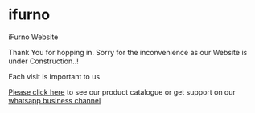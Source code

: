 # ifurno
iFurno Website

Thank You for hopping in.
Sorry for the inconvenience as our Website is under Construction..!

Each visit is important to us

[Please click here](https://wa.me/8075328072) to see our product catalogue or get support on our [whatsapp business channel](https://wa.me/8075328072)
